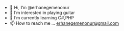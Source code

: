 - 👋 Hi, I’m @erhanegemenonur
- 👀 I’m interested in playing guitar
- 🌱 I’m currently learning C#,PHP
- 📫 How to reach me ... erhanegemenonur@gmail.com

